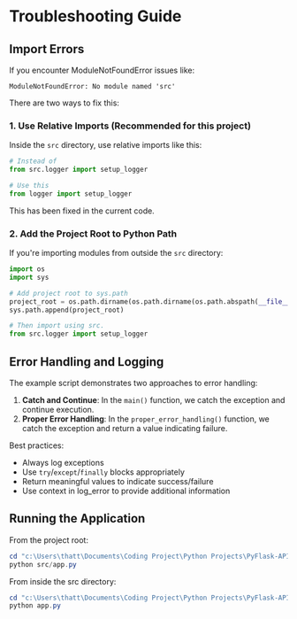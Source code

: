 # Troubleshooting Guide

## Import Errors

If you encounter ModuleNotFoundError issues like:
```
ModuleNotFoundError: No module named 'src'
```

There are two ways to fix this:

### 1. Use Relative Imports (Recommended for this project)

Inside the `src` directory, use relative imports like this:
```python
# Instead of
from src.logger import setup_logger

# Use this
from logger import setup_logger
```

This has been fixed in the current code.

### 2. Add the Project Root to Python Path

If you're importing modules from outside the `src` directory:

```python
import os
import sys

# Add project root to sys.path
project_root = os.path.dirname(os.path.dirname(os.path.abspath(__file__)))
sys.path.append(project_root)

# Then import using src.
from src.logger import setup_logger
```

## Error Handling and Logging

The example script demonstrates two approaches to error handling:

1. **Catch and Continue**: In the `main()` function, we catch the exception and continue execution.
2. **Proper Error Handling**: In the `proper_error_handling()` function, we catch the exception and return a value indicating failure.

Best practices:
- Always log exceptions
- Use `try`/`except`/`finally` blocks appropriately
- Return meaningful values to indicate success/failure
- Use context in log_error to provide additional information

## Running the Application

From the project root:

```powershell
cd "c:\Users\thatt\Documents\Coding Project\Python Projects\PyFlask-API Mock"
python src/app.py
```

From inside the src directory:

```powershell
cd "c:\Users\thatt\Documents\Coding Project\Python Projects\PyFlask-API Mock\src"
python app.py
```
